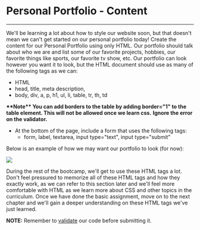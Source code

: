 # Personal Portfolio - Content

---

We'll be learning a lot about how to style our website soon, but that doesn't mean we can't get started on our personal portfolio today! Create the content for our Personal Portfolio using only HTML. Our portfolio should talk about who we are and list some of our favorite projects, hobbies, our favorite things like sports, our favorite tv show, etc. Our portfolio can look however you want it to look, but the HTML document should use as many of the following tags as we can:

- HTML
- head, title, meta description,
- body, div, a, p, h1, ul, li, table, tr, th, td

**\*\*Note\*\* You can add borders to the table by adding border="1" to the table element. This will not be allowed once we learn css.** **Ignore the error on the validator.**

- At the bottom of the page, include a form that uses the following tags:
    - form, label, textarea, input type="text", input type="submit"

Below is an example of how we may want our portfolio to look (for now):

![](https://assets.codingdojo.com/boomyeah2015/codingdojo/curriculum/content/chapter/1615693130__portfolio%20content.png)


During the rest of the bootcamp, we'll get to use these HTML tags a lot. Don't feel pressured to memorize all of these HTML tags and how they exactly work, as we can refer to this section later and we'll feel more comfortable with HTML as we learn more about CSS and other topics in the curriculum. Once we have done the basic assignment, move on to the next chapter and we'll gain a deeper understanding on these HTML tags we've just learned.

**NOTE:** Remember to [validate](https://validator.w3.org/#validate_by_upload) our code before submitting it.